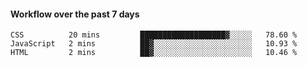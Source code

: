 #### Workflow over the past 7 days

<!--START_SECTION:waka-->

```text
CSS          20 mins         ███████████████████▓░░░░░   78.60 %
JavaScript   2 mins          ██▓░░░░░░░░░░░░░░░░░░░░░░   10.93 %
HTML         2 mins          ██▓░░░░░░░░░░░░░░░░░░░░░░   10.46 %
```

<!--END_SECTION:waka-->
